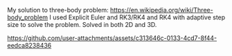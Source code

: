 My solution to three-body problem: https://en.wikipedia.org/wiki/Three-body_problem
I used Explicit Euler and RK3/RK4 and RK4 with adaptive step size to solve the problem.
Solved in both 2D and 3D.






https://github.com/user-attachments/assets/c313646c-0133-4cd7-8f44-eedca8238436








